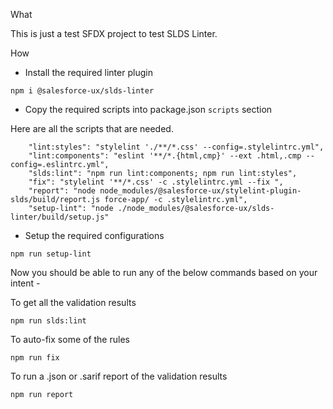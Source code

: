 What

This is just a test SFDX project to test SLDS Linter.

How

- Install the required linter plugin

```
npm i @salesforce-ux/slds-linter
```

- Copy the required scripts into package.json `scripts` section

Here are all the scripts that are needed.

```
    "lint:styles": "stylelint './**/*.css' --config=.stylelintrc.yml",
    "lint:components": "eslint '**/*.{html,cmp}' --ext .html,.cmp --config=.eslintrc.yml",
    "slds:lint": "npm run lint:components; npm run lint:styles",
    "fix": "stylelint '**/*.css' -c .stylelintrc.yml --fix ",
    "report": "node node_modules/@salesforce-ux/stylelint-plugin-slds/build/report.js force-app/ -c .stylelintrc.yml",
    "setup-lint": "node ./node_modules/@salesforce-ux/slds-linter/build/setup.js"

```

- Setup the required configurations

```
npm run setup-lint
```

Now you should be able to run any of the below commands based on your intent -

To get all the validation results

```
npm run slds:lint
```

To auto-fix some of the rules

```
npm run fix
```

To run a .json or .sarif report of the validation results

```
npm run report
```
